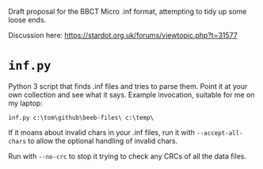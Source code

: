 Draft proposal for the BBCT Micro .inf format, attempting to tidy up
some loose ends.

Discussion here: https://stardot.org.uk/forums/viewtopic.php?t=31577

# `inf.py`

Python 3 script that finds .inf files and tries to parse them. Point
it at your own collection and see what it says. Example invocation,
suitable for me on my laptop:

    inf.py c:\tom\github\beeb-files\ c:\temp\

If it moans about invalid chars in your .inf files, run it with
`--accept-all-chars` to allow the optional handling of invalid chars.

Run with `--no-crc` to stop it trying to check any CRCs of all the
data files.
